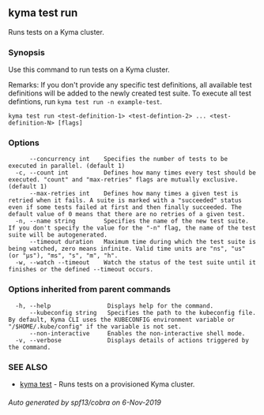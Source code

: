 ## kyma test run

Runs tests on a Kyma cluster.

### Synopsis

Use this command to run tests on a Kyma cluster.

Remarks: 
If you don't provide any specific test definitions, all available test definitions will be added to the newly created test suite.
To execute all test defintions, run `kyma test run -n example-test`.



```
kyma test run <test-definition-1> <test-defintion-2> ... <test-definition-N> [flags]
```

### Options

```
      --concurrency int    Specifies the number of tests to be executed in parallel. (default 1)
  -c, --count int          Defines how many times every test should be executed. "count" and "max-retries" flags are mutually exclusive. (default 1)
      --max-retries int    Defines how many times a given test is retried when it fails. A suite is marked with a "succeeded" status even if some tests failed at first and then finally succeeded. The default value of 0 means that there are no retries of a given test.
  -n, --name string        Specifies the name of the new test suite. If you don't specify the value for the "-n" flag, the name of the test suite will be autogenerated.
      --timeout duration   Maximum time during which the test suite is being watched, zero means infinite. Valid time units are "ns", "us" (or "µs"), "ms", "s", "m", "h".
  -w, --watch --timeout    Watch the status of the test suite until it finishes or the defined --timeout occurs.
```

### Options inherited from parent commands

```
  -h, --help                Displays help for the command.
      --kubeconfig string   Specifies the path to the kubeconfig file. By default, Kyma CLI uses the KUBECONFIG environment variable or "/$HOME/.kube/config" if the variable is not set.
      --non-interactive     Enables the non-interactive shell mode.
  -v, --verbose             Displays details of actions triggered by the command.
```

### SEE ALSO

* [kyma test](kyma_test.md)	 - Runs tests on a provisioned Kyma cluster.

###### Auto generated by spf13/cobra on 6-Nov-2019
